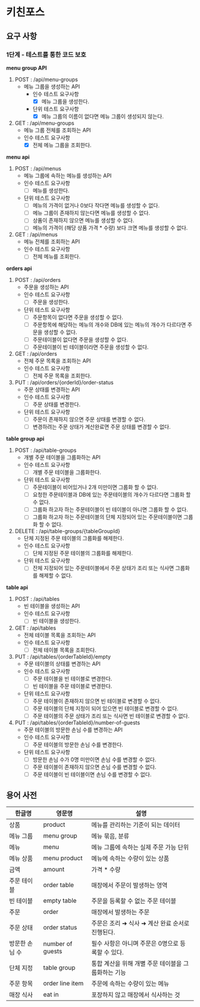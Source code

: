# 키친포스

## 요구 사항

### 1단계 - 테스트를 통한 코드 보호

**menu group API**

1. POST : /api/menu-groups
    - 메뉴 그룹을 생성하는 API
       - 인수 테스트 요구사항
          - [X] 메뉴 그룹을 생성한다.
       - 단위 테스트 요구사항
          - [X] 메뉴 그룹의 이름이 없다면 메뉴 그룹이 생성되지 않는다.

2. GET : /api/menu-groups
    - 메뉴 그룹 전체를 조회하는 API
    - 인수 테스트 요구사항
       - [X] 전체 메뉴 그룹을 조회한다.

**menu api**

1. POST : /api/menus
    - 메뉴 그룹에 속하는 메뉴를 생성하는 API
    - 인수 테스트 요구사항
       - [ ] 메뉴를 생성한다.
    - 단위 테스트 요구사항
       - [ ] 메뉴의 가격이 없거나 0보다 작다면 메뉴를 생성할 수 없다.
       - [ ] 메뉴 그룹이 존재하지 않는다면 메뉴를 생성할 수 없다.
       - [ ] 상품이 존재하지 않으면 메뉴를 생성할 수 없다.
       - [ ] 메뉴의 가격이 (해당 상품 가격 * 수량) 보다 크면 메뉴를 생성할 수 없다.

2. GET : /api/menus
    - 메뉴 전체를 조회하는 API
    - 인수 테스트 요구사항
        - [ ] 전체 메뉴를 조회한다.

**orders api**

1. POST : /api/orders
    - 주문을 생성하는 API
    - 인수 테스트 요구사항
       - [ ] 주문을 생성한다.
    - 단위 테스트 요구사항
       - [ ] 주문항목이 없다면 주문을 생성할 수 없다.
       - [ ] 주문항목에 해당하는 메뉴의 개수와 DB에 있는 메뉴의 개수가 다르다면 주문을 생성할 수 없다.
       - [ ] 주문테이블이 없다면 주문을 생성할 수 없다.
       - [ ] 주문테이블이 빈 테이블이라면 주문을 생성할 수 없다.

2. GET : /api/orders
    - 전체 주문 목록을 조회하는 API
    - 인수 테스트 요구사항
        - [ ] 전체 주문 목록을 조회한다.

3. PUT : /api/orders/{orderId}/order-status
    - 주문 상태를 변경하는 API
    - 인수 테스트 요구사항
       - [ ] 주문 상태를 변경한다.
    - 단위 테스트 요구사항
       - [ ] 주문이 존재하지 않으면 주문 상태를 변경할 수 없다.
       - [ ] 변경하려는 주문 상태가 계산완료면 주문 상태를 변경할 수 없다.

**table group api**

1. POST : /api/table-groups
    - 개별 주문 테이블을 그룹화하는 API
    - 인수 테스트 요구사항
       - [ ] 개별 주문 테이블을 그룹화한다.
    - 단위 테스트 요구사항
       - [ ] 주문테이블이 비어있거나 2개 미만이면 그룹화 할 수 없다.
       - [ ] 요청한 주문테이블과 DB에 있는 주문테이블의 개수가 다르다면 그룹화 할 수 없다.
       - [ ] 그룹화 하고자 하는 주문테이블이 빈 테이블이 아니면 그룹화 할 수 없다.
       - [ ] 그룹화 하고자 하는 주문테이블의 단체 지정되어 있는 주문테이블이면 그룹화 할 수 없다.

2. DELETE : /api/table-groups/{tableGroupId}
    - 단체 지정된 주문 테이블의 그룹화를 해제한다.
    - 인수 테스트 요구사항
        - [ ] 단체 지정된 주문 테이블의 그룹화를 해제한다.
    - 단위 테스트 요구사항
       - [ ] 잔체 지정되어 있는 주문테이블에서 주문 상태가 조리 또는 식사면 그룹화를 해제할 수 없다.

**table api**

1. POST : /api/tables
    - 빈 테이블을 생성하는 API
    - 인수 테스트 요구사항
        - [ ] 빈 테이블을 생성한다.

2. GET : /api/tables
    - 전체 테이블 목록을 조회하는 API
    - 인수 테스트 요구사항
        - [ ] 전체 테이블 목록을 조회한다.

3. PUT : /api/tables/{orderTableId}/empty
    - 주문 테이블의 상태를 변경하는 API
    - 인수 테스트 요구사항
       - [ ] 주문 테이블을 빈 테이블로 변경한다.
       - [ ] 빈 테이블을 주문 테이블로 변경한다.
    - 단위 테스트 요구사항
       - [ ] 주문 테이블이 존재하지 않으면 빈 테이블로 변경할 수 없다.
       - [ ] 주문 테이블의 단체 지정이 되어 있으면 빈 테이블로 변경할 수 없다.
       - [ ] 주문 테이블의 주문 상태가 조리 또는 식사면 빈 테이블로 변경할 수 없다.

4. PUT : /api/tables/{orderTableId}/number-of-guests
    - 주문 테이블의 방문한 손님 수를 변경하는 API
    - 인수 테스트 요구사항
       - [ ] 주문 테이블의 방문한 손님 수를 변경한다.
    - 단위 테스트 요구사항
       - [ ] 방문한 손님 수가 0명 미만이면 손님 수를 변경할 수 없다.
       - [ ] 주문 테이블이 존재하지 않으면 손님 수를 변경할 수 없다.
       - [ ] 주문 테이블이 빈 테이블이면 손님 수를 변경할 수 없다.

## 용어 사전

| 한글명 | 영문명 | 설명 |
| --- | --- | --- |
| 상품 | product | 메뉴를 관리하는 기준이 되는 데이터 |
| 메뉴 그룹 | menu group | 메뉴 묶음, 분류 |
| 메뉴 | menu | 메뉴 그룹에 속하는 실제 주문 가능 단위 |
| 메뉴 상품 | menu product | 메뉴에 속하는 수량이 있는 상품 |
| 금액 | amount | 가격 * 수량 |
| 주문 테이블 | order table | 매장에서 주문이 발생하는 영역 |
| 빈 테이블 | empty table | 주문을 등록할 수 없는 주문 테이블 |
| 주문 | order | 매장에서 발생하는 주문 |
| 주문 상태 | order status | 주문은 조리 ➜ 식사 ➜ 계산 완료 순서로 진행된다. |
| 방문한 손님 수 | number of guests | 필수 사항은 아니며 주문은 0명으로 등록할 수 있다. |
| 단체 지정 | table group | 통합 계산을 위해 개별 주문 테이블을 그룹화하는 기능 |
| 주문 항목 | order line item | 주문에 속하는 수량이 있는 메뉴 |
| 매장 식사 | eat in | 포장하지 않고 매장에서 식사하는 것 |